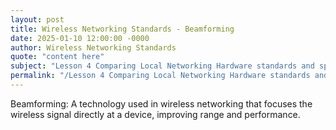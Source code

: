 ```yaml
---
layout: post
title: Wireless Networking Standards - Beamforming
date: 2025-01-10 12:00:00 -0000
author: Wireless Networking Standards
quote: "content here"
subject: "Lesson 4 Comparing Local Networking Hardware standards and specifications"
permalink: "/Lesson 4 Comparing Local Networking Hardware standards and specifications/Wireless Networking Standards/Wireless Networking Standards - Beamforming"
---
```


Beamforming: A technology used in wireless networking that focuses the wireless signal directly at a device, improving range and performance.
